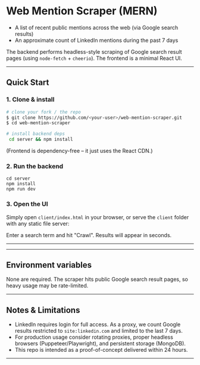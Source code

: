 # Web Mention Scraper (MERN)

* A list of recent public mentions across the web (via Google search results)
* An approximate count of LinkedIn mentions during the past 7 days

The backend performs headless-style scraping of Google search result pages (using `node-fetch` + `cheerio`). The frontend is a minimal React UI.

---

## Quick Start

### 1. Clone & install

```bash
# clone your fork / the repo
$ git clone https://github.com/<your-user>/web-mention-scraper.git
$ cd web-mention-scraper

# install backend deps
 cd server && npm install
```

(Frontend is dependency-free – it just uses the React CDN.)

### 2. Run the backend

```
cd server
npm install
npm run dev

```

### 3. Open the UI

Simply open `client/index.html` in your browser, or serve the `client` folder with any static file server:


Enter a search term and hit "Crawl". Results will appear in seconds.

---

---

## Environment variables

None are required. The scraper hits public Google search result pages, so heavy usage may be rate-limited.

---

## Notes & Limitations

* LinkedIn requires login for full access. As a proxy, we count Google results restricted to `site:linkedin.com` and limited to the last 7 days.
* For production usage consider rotating proxies, proper headless browsers (Puppeteer/Playwright), and persistent storage (MongoDB).
* This repo is intended as a proof-of-concept delivered within 24 hours.

---

